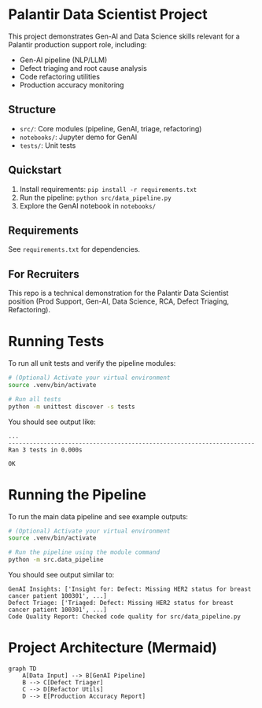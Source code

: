 # Palantir Data Scientist Project

This project demonstrates Gen-AI and Data Science skills relevant for a Palantir production support role, including:
- Gen-AI pipeline (NLP/LLM)
- Defect triaging and root cause analysis
- Code refactoring utilities
- Production accuracy monitoring

## Structure
- `src/`: Core modules (pipeline, GenAI, triage, refactoring)
- `notebooks/`: Jupyter demo for GenAI
- `tests/`: Unit tests

## Quickstart
1. Install requirements: `pip install -r requirements.txt`
2. Run the pipeline: `python src/data_pipeline.py`
3. Explore the GenAI notebook in `notebooks/`

## Requirements
See `requirements.txt` for dependencies.

## For Recruiters
This repo is a technical demonstration for the Palantir Data Scientist position (Prod Support, Gen-AI, Data Science, RCA, Defect Triaging, Refactoring).

# Running Tests

To run all unit tests and verify the pipeline modules:

```bash
# (Optional) Activate your virtual environment
source .venv/bin/activate

# Run all tests
python -m unittest discover -s tests
```

You should see output like:

```
...
----------------------------------------------------------------------
Ran 3 tests in 0.000s

OK
```

# Running the Pipeline

To run the main data pipeline and see example outputs:

```bash
# (Optional) Activate your virtual environment
source .venv/bin/activate

# Run the pipeline using the module command
python -m src.data_pipeline
```

You should see output similar to:

```
GenAI Insights: ['Insight for: Defect: Missing HER2 status for breast cancer patient 100301', ...]
Defect Triage: ['Triaged: Defect: Missing HER2 status for breast cancer patient 100301', ...]
Code Quality Report: Checked code quality for src/data_pipeline.py
```

# Project Architecture (Mermaid)

```mermaid
graph TD
    A[Data Input] --> B[GenAI Pipeline]
    B --> C[Defect Triager]
    C --> D[Refactor Utils]
    D --> E[Production Accuracy Report]
```
